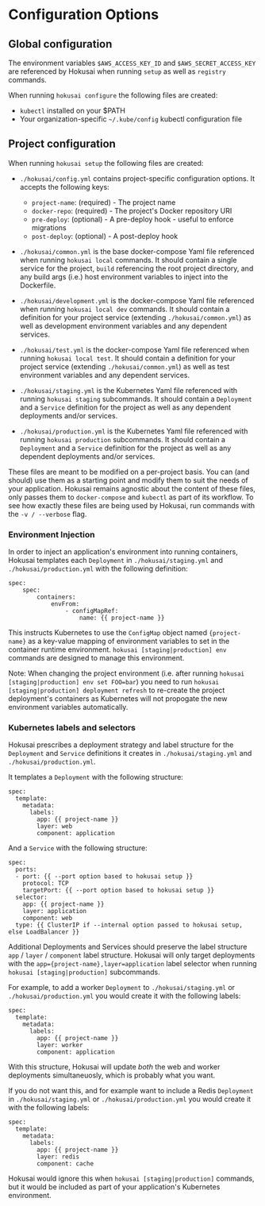 # Configuration Options

## Global configuration

The environment variables `$AWS_ACCESS_KEY_ID` and `$AWS_SECRET_ACCESS_KEY` are referenced by Hokusai when running `setup` as well as `registry` commands.

When running `hokusai configure` the following files are created:

* `kubectl` installed on your $PATH
* Your organization-specific `~/.kube/config` kubectl configuration file

## Project configuration

When running `hokusai setup` the following files are created:

* `./hokusai/config.yml` contains project-specific configuration options.  It accepts the following keys:

    - `project-name`: <string> (required) - The project name
    - `docker-repo`: <string> (required) - The project's Docker repository URI
    - `pre-deploy`: <string> (optional) - A pre-deploy hook - useful to enforce migrations
    - `post-deploy`: <string> (optional) - A post-deploy hook

* `./hokusai/common.yml` is the base docker-compose Yaml file referenced when running `hokusai local` commands. It should contain a single service for the project, `build` referencing the root project directory, and any build args (i.e.) host environment variables to inject into the Dockerfile. 

* `./hokusai/development.yml` is the docker-compose Yaml file referenced when running `hokusai local dev` commands. It should contain a definition for your project service (extending `./hokusai/common.yml`) as well as development environment variables and any dependent services.

* `./hokusai/test.yml` is the docker-compose Yaml file referenced when running `hokusai local test`. It should contain a definition for your project service (extending `./hokusai/common.yml`) as well as test environment variables and any dependent services.

* `./hokusai/staging.yml` is the Kubernetes Yaml file referenced with running `hokusai staging` subcommands. It should contain a `Deployment` and a `Service` definition for the project as well as any dependent deployments and/or services.

* `./hokusai/production.yml` is the Kubernetes Yaml file referenced with running `hokusai production` subcommands. It should contain a `Deployment` and a `Service` definition for the project as well as any dependent deployments and/or services.

These files are meant to be modified on a per-project basis.  You can (and should) use them as a starting point and modify them to suit the needs of your application.  Hokusai remains agnostic about the content of these files, only passes them to `docker-compose` and `kubectl` as part of its workflow.  To see how exactly these files are being used by Hokusai, run commands with the `-v / --verbose` flag.

### Environment Injection

In order to inject an application's environment into running containers, Hokusai templates each `Deployment` in `./hokusai/staging.yml` and `./hokusai/production.yml` with the following definition:

```
spec:
    spec:
        containers:
            envFrom:
                - configMapRef:
                    name: {{ project-name }}
```

This instructs Kubernetes to use the `ConfigMap` object named `{project-name}` as a key-value mapping of environment variables to set in the container runtime environment.  `hokusai [staging|production] env` commands are designed to manage this environment.

Note: When changing the project environment (i.e. after running `hokusai [staging|production] env set FOO=bar`) you need to run `hokusai [staging|production] deployment refresh` to re-create the project deployment's containers as Kubernetes will not propogate the new environment variables automatically.

### Kubernetes labels and selectors

Hokusai prescribes a deployment strategy and label structure for the `Deployment` and `Service` definitions it creates in `./hokusai/staging.yml` and `./hokusai/production.yml`.

It templates a `Deployment` with the following structure:

```
spec:
  template:
    metadata:
      labels:
        app: {{ project-name }}
        layer: web
        component: application
```

And a `Service` with the following structure:

```
spec:
  ports:
  - port: {{ --port option based to hokusai setup }}
    protocol: TCP
    targetPort: {{ --port option based to hokusai setup }}
  selector:
    app: {{ project-name }}
    layer: application
    component: web
  type: {{ ClusterIP if --internal option passed to hokusai setup, else LoadBalancer }}
```

Additional Deployments and Services should preserve the label structure `app` / `layer` / `component` label structure.  Hokusai will only target deployments with the `app={project-name},layer=application` label selector when running `hokusai [staging|production]` subcommands.

For example, to add a worker `Deployment` to `./hokusai/staging.yml` or `./hokusai/production.yml` you would create it with the following labels:

```
spec:
  template:
    metadata:
      labels:
        app: {{ project-name }}
        layer: worker
        component: application
```

With this structure, Hokusai will update *both* the web and worker deployments simultaneuosly, which is probably what you want.

If you do not want this, and for example want to include a Redis `Deployment` in `./hokusai/staging.yml` or `./hokusai/production.yml` you would create it with the following labels:

```
spec:
  template:
    metadata:
      labels:
        app: {{ project-name }}
        layer: redis
        component: cache
```

Hokusai would ignore this when `hokusai [staging|production]` commands, but it would be included as part of your application's Kubernetes environment.
